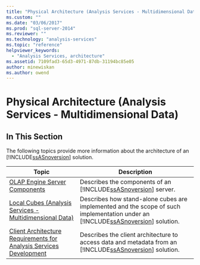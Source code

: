 ```yaml
---
title: "Physical Architecture (Analysis Services - Multidimensional Data) | Microsoft Docs"
ms.custom: ""
ms.date: "03/06/2017"
ms.prod: "sql-server-2014"
ms.reviewer: ""
ms.technology: "analysis-services"
ms.topic: "reference"
helpviewer_keywords: 
  - "Analysis Services, architecture"
ms.assetid: 7109fad3-65d3-4971-87db-31194bc85e05
author: minewiskan
ms.author: owend
---
```

# Physical Architecture (Analysis Services - Multidimensional Data)
    
## In This Section  
 The following topics provide more information about the architecture of an [!INCLUDE[ssASnoversion](../../../includes/ssasnoversion-md.md)] solution.  
  
|Topic|Description|  
|-----------|-----------------|  
|[OLAP Engine Server Components](olap-engine-server-components.md)|Describes the components of an [!INCLUDE[ssASnoversion](../../../includes/ssasnoversion-md.md)] server.|  
|[Local Cubes &#40;Analysis Services - Multidimensional Data&#41;](local-cubes-analysis-services-multidimensional-data.md)|Describes how stand-alone cubes are implemented and the scope of such implementation under an [!INCLUDE[ssASnoversion](../../../includes/ssasnoversion-md.md)] solution.|  
|[Client Architecture Requirements for Analysis Services Development](client-architecture-requirements-for-analysis-services-development.md)|Describes the client architecture to access data and metadata from an [!INCLUDE[ssASnoversion](../../../includes/ssasnoversion-md.md)] solution.|  
  
  
